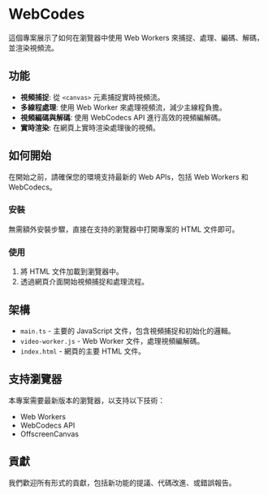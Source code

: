 # WebCodes

這個專案展示了如何在瀏覽器中使用 Web Workers 來捕捉、處理、編碼、解碼，並渲染視頻流。

## 功能

- **視頻捕捉**: 從 `<canvas>` 元素捕捉實時視頻流。
- **多線程處理**: 使用 Web Worker 來處理視頻流，減少主線程負擔。
- **視頻編碼與解碼**: 使用 WebCodecs API 進行高效的視頻編解碼。
- **實時渲染**: 在網頁上實時渲染處理後的視頻。

## 如何開始

在開始之前，請確保您的環境支持最新的 Web APIs，包括 Web Workers 和 WebCodecs。

### 安裝

無需額外安裝步驟，直接在支持的瀏覽器中打開專案的 HTML 文件即可。

### 使用

1. 將 HTML 文件加載到瀏覽器中。
2. 透過網頁介面開始視頻捕捉和處理流程。

## 架構

- `main.ts` - 主要的 JavaScript 文件，包含視頻捕捉和初始化的邏輯。
- `video-worker.js` - Web Worker 文件，處理視頻編解碼。
- `index.html` - 網頁的主要 HTML 文件。

## 支持瀏覽器

本專案需要最新版本的瀏覽器，以支持以下技術：

- Web Workers
- WebCodecs API
- OffscreenCanvas

## 貢獻

我們歡迎所有形式的貢獻，包括新功能的提議、代碼改進、或錯誤報告。



